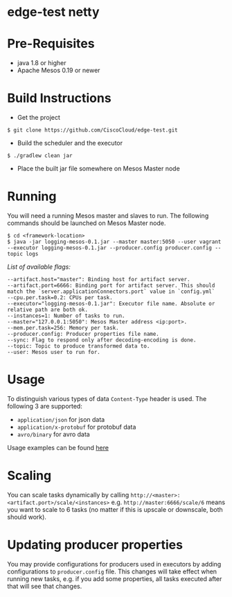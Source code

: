 edge-test netty
================

Pre-Requisites
==============

- java 1.8 or higher
- Apache Mesos 0.19 or newer

Build Instructions
=================

- Get the project
```
$ git clone https://github.com/CiscoCloud/edge-test.git
```

- Build the scheduler and the executor
```
$ ./gradlew clean jar
```
- Place the built jar file somewhere on Mesos Master node

Running
=======

You will need a running Mesos master and slaves to run. The following commands should be launched on Mesos Master node.

```
$ cd <framework-location>
$ java -jar logging-mesos-0.1.jar --master master:5050 --user vagrant --executor logging-mesos-0.1.jar --producer.config producer.config --topic logs
```

*List of available flags:*

```
--artifact.host="master": Binding host for artifact server.
--artifact.port=6666: Binding port for artifact server. This should match the `server.applicationConnectors.port` value in `config.yml`
--cpu.per.task=0.2: CPUs per task.
--executor="logging-mesos-0.1.jar": Executor file name. Absolute or relative path are both ok.
--instances=1: Number of tasks to run.
--master="127.0.0.1:5050": Mesos Master address <ip:port>.
--mem.per.task=256: Memory per task.
--producer.config: Producer properties file name.
--sync: Flag to respond only after decoding-encoding is done.
--topic: Topic to produce transformed data to.
--user: Mesos user to run for.
```

Usage
=====

To distinguish various types of data `Content-Type` header is used. The following 3 are supported:

- `application/json` for json data
- `application/x-protobuf` for protobuf data
- `avro/binary` for avro data

Usage examples can be found [here](https://github.com/CiscoCloud/edge-test/tree/master/golang#usage)

Scaling
=======

You can scale tasks dynamically by calling `http://<master>:<artifact.port>/scale/<instances>` e.g. `http://master:6666/scale/6` means you want to scale to 6 tasks (no matter if this is upscale or downscale, both should work).

Updating producer properties
============================

You may provide configurations for producers used in executors by adding configurations to `producer.config` file. This changes will take effect when running new tasks, e.g. if you add some properties, all tasks executed after that will see that changes.